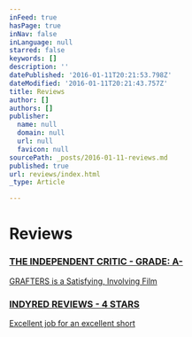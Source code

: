 ```yaml
---
inFeed: true
hasPage: true
inNav: false
inLanguage: null
starred: false
keywords: []
description: ''
datePublished: '2016-01-11T20:21:53.798Z'
dateModified: '2016-01-11T20:21:43.757Z'
title: Reviews
author: []
authors: []
publisher:
  name: null
  domain: null
  url: null
  favicon: null
sourcePath: _posts/2016-01-11-reviews.md
published: true
url: reviews/index.html
_type: Article

---
```

# Reviews

### [THE INDEPENDENT CRITIC - GRADE: A-][0]

[GRAFTERS is a Satisfying, Involving Film][0]

### [INDYRED REVIEWS - 4 STARS][1]

[Excellent job for an excellent short][1]

[0]: http://theindependentcritic.com/grafters
[1]: http://www.indyred.com/grafters-review.html